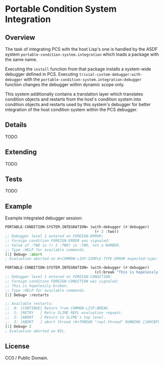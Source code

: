 # Portable Condition System Integration

## Overview

The task of integrating PCS with the host Lisp's one is handled by the ASDF system `portable-condition-system.integration` which loads a package with the same name.

Executing the `install` function from that package installs a system-wide debugger defined in PCS. Executing `trivial-custom-debugger:with-debugger` with the `portable-condition-system.integration:debugger` function changes the debugger within dynamic scope only.

This system additionally contains a translation layer which translates condition objects and restarts from the host's condition system into condition objects and restarts used by this system's debugger for better integration of the host condition system within the PCS debugger.

## Details

TODO

## Extending

TODO

## Tests

TODO

## Example

Example integrated debugger session:

```lisp
PORTABLE-CONDITION-SYSTEM.INTEGRATION> (with-debugger (#'debugger)
                                         (+ 2 :two))
;; Debugger level 1 entered on FOREIGN-ERROR:
;; Foreign condition FOREIGN-ERROR was signaled:
;; Value of :TWO in (+ 2 :TWO) is :TWO, not a NUMBER.
;; Type :HELP for available commands.
[1] Debug> :abort
; Evaluation aborted on #<COMMON-LISP:SIMPLE-TYPE-ERROR expected-type: NUMBER datum: :TWO>.

PORTABLE-CONDITION-SYSTEM.INTEGRATION> (with-debugger (#'debugger)
                                         (cl:break "This is hopelessly broken."))
;; Debugger level 1 entered on FOREIGN-CONDITION:
;; Foreign condition FOREIGN-CONDITION was signaled:
;; This is hopelessly broken.
;; Type :HELP for available commands.
[1] Debug> :restarts

;; Available restarts:
;;  0: [CONTINUE] Return from COMMON-LISP:BREAK.
;;  1: [RETRY   ] Retry SLIME REPL evaluation request.
;;  2: [ABORT   ] Return to SLIME's top level.
;;  3: [ABORT   ] abort thread (#<THREAD "repl-thread" RUNNING {100CBF9DE3}>)
[1] Debug> 2
; Evaluation aborted on NIL.
```

## License

CC0 / Public Domain.
